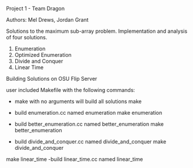 Project 1 - Team Dragon

Authors: Mel Drews, Jordan Grant

Solutions to the maximum sub-array problem. Implementation and analysis of four solutions.

1. Enumeration
2. Optimized Enumeration
3. Divide and Conquer
4. Linear Time


Building Solutions on OSU Flip Server

user included Makefile with the following commands:

- make with no arguments will build all solutions
make

- build enumeration.cc named enumeration
make enumeration

- build better_enumeration.cc named better_enumeration
make better_enumeration

- build divide_and_conquer.cc named divide_and_conquer
make divide_and_conquer

make linear_time
-build linear_time.cc named linear_time

